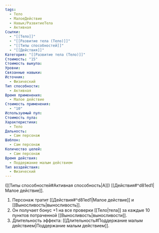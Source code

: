 ```yaml
---
tags:
  - Тело
  - МалоеДействие
  - Навык/РазвитиеТела
  - Активная
Ссылки:
  - "[[Тело]]"
  - "[[Развитие тела (Тело)]]"
  - "[[Типы способностей]]"
  - "[[Действия]]"
Категория: "[[Развитие тела (Тело)]]"
Стоимость: "15"
Стоимость выкупа: 
Уровни: 
Связанные навыки: 
Источник:
  - Физический
Тип способности:
  - Активная
Время применения:
  - Малое действие
Стоимость применения:
  - "10"
Используемый пул: 
Стоимость пула: 
Характеристики:
  - Тело
Дальность:
  - Сам персонаж
Шаблон:
  - Сам персонаж
Количество целей:
  - Сам персонаж
Время действия:
  - Поддержание малым действием
Тип воздействия:
  - Физический
---
```

([[Типы способностей#Активная способность|А]]) [[Действия#^d81ed1|Малое действие]]. 

1. Персонаж тратит [[Действия#^d81ed1|Малое действие]] и [[Выносливость|выносливость]].
2. Он получает бонус +1 на все проверки [[Тело|тела]] за каждые 10 пунктов потраченной [[Выносливость|выносливости]]. 
3. Длительность эффекта: [[Длительность#Поддержание малым действием|Поддержание малым действием]].
